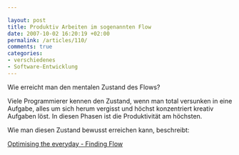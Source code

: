 ```yaml
---

layout: post
title: Produktiv Arbeiten im sogenannten Flow
date: 2007-10-02 16:20:19 +02:00
permalink: /articles/110/
comments: true
categories: 
- verschiedenes
- Software-Entwicklung
---
```


Wie erreicht man den mentalen Zustand des Flows?

Viele Programmierer kennen den Zustand, wenn man total versunken in eine
Aufgabe, alles um sich herum vergisst und höchst konzentriert kreativ
Aufgaben löst. In diesen Phasen ist die Produktivität am höchsten.

Wie man diesen Zustand bewusst erreichen kann, beschreibt:

[Optimising the everyday - Finding
Flow](http://www.thatvoodooyoudo.com/flow/)
